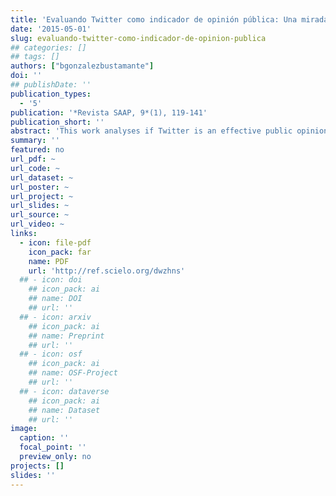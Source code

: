 ```yaml
---
title: 'Evaluando Twitter como indicador de opinión pública: Una mirada al arribo de Bachelet a la presidencial chilena 2013'
date: '2015-05-01'
slug: evaluando-twitter-como-indicador-de-opinion-publica
## categories: []
## tags: []
authors: ["bgonzalezbustamante"]
doi: ''
## publishDate: ''
publication_types:
  - '5'
publication: '*Revista SAAP, 9*(1), 119-141'
publication_short: ''
abstract: 'This work analyses if Twitter is an effective public opinion indicator. It uses a dataset that gathers up two weeks activity of the main users that interact upon the arrival of Michelle Bachelet last march 2013 for the Chilean presidential election. It presents a general description of the case, sentiment analysis, and social network analysis. It is discovered that most messages were not favourable to the candidate, and it is detected a cluster of users that express messages against her.'
summary: ''
featured: no
url_pdf: ~
url_code: ~
url_dataset: ~
url_poster: ~
url_project: ~
url_slides: ~
url_source: ~
url_video: ~
links:
  - icon: file-pdf
    icon_pack: far
    name: PDF
    url: 'http://ref.scielo.org/dwzhns'
  ## - icon: doi
    ## icon_pack: ai
    ## name: DOI
    ## url: ''
  ## - icon: arxiv
    ## icon_pack: ai
    ## name: Preprint
    ## url: ''
  ## - icon: osf
    ## icon_pack: ai
    ## name: OSF-Project
    ## url: ''
  ## - icon: dataverse
    ## icon_pack: ai
    ## name: Dataset
    ## url: ''
image:
  caption: ''
  focal_point: ''
  preview_only: no
projects: []
slides: ''
---
```

